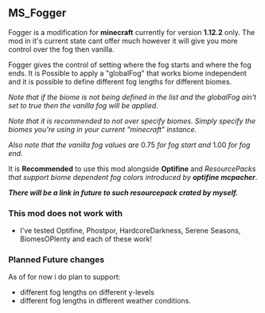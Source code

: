 ## MS_Fogger 

Fogger is a modification for **minecraft** currently for version **1.12.2** only. The mod in it's current state cant offer much however it will give you more control over the fog then vanilla. 

Fogger gives the control of setting where the fog starts and where the fog ends. It is Possible to apply a "globalFog" that works biome independent and it is possible to define different fog lengths for different biomes. 

*Note that if the biome is not being defined in the list and the globalFog ain't set to true then the vanilla fog will be applied.*

*Note that it is recommended to not over specify biomes. Simply specify the biomes you're using in your current "minecraft" instance.* 

*Also note that the vanilla fog values are* 0.75 *for fog start and* 1.00 *for fog end.*

It is **Recommended** to use this mod alongside **Optifine** and *ResourcePacks that support biome dependent fog colors introduced by **optifine mcpacher***.

***There will be a link in future to such resourcepack crated by myself.***

### This mod does not work with

- I've tested Optifine, Phostpor, HardcoreDarkness, Serene Seasons, BiomesOPlenty and each of these work!

### Planned  Future changes

As of for now i do plan to support:

- different fog lengths on different y-levels
- different fog lengths in different weather conditions.